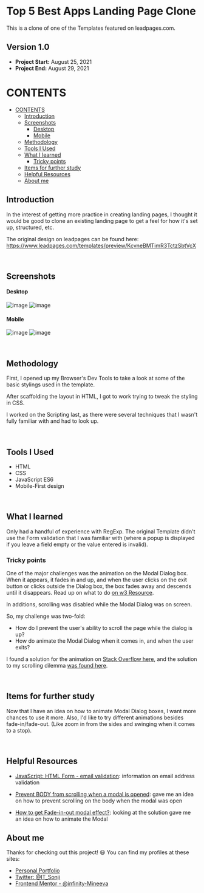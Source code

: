 # Top 5 Best Apps Landing Page Clone<!-- omit in toc -->

This is a clone of one of the Templates featured on leadpages.com.

## Version 1.0<!-- omit in toc -->

- **Project Start:** August 25, 2021
- **Project End:** August 29, 2021

# CONTENTS
- [CONTENTS](#contents)
  - [Introduction](#introduction)
  - [Screenshots](#screenshots)
      - [Desktop](#desktop)
      - [Mobile](#mobile)
  - [Methodology](#methodology)
  - [Tools I Used](#tools-i-used)
  - [What I learned](#what-i-learned)
    - [Tricky points](#tricky-points)
  - [Items for further study](#items-for-further-study)
  - [Helpful Resources](#helpful-resources)
  - [About me](#about-me)
 

Introduction
---
In the interest of getting more practice in creating landing pages, I thought it would be good to clone an existing landing page to get a feel for how it's set up, structured, etc.


The original design on leadpages can be found here: https://www.leadpages.com/templates/preview/KcvneBMTimR3TctzSbtVcX


<br>


Screenshots
---

#### Desktop

![image](screenshots/Layout_Desktop_1.jpg)
![image](screenshots/Layout_Desktop_2.jpg)


#### Mobile

![image](screenshots/Layout_Mobile_1.jpg)
![image](screenshots/Layout_Mobile_2.jpg)

<br>

Methodology
---
First, I opened up my Browser's Dev Tools to take a look at some of the basic stylings used in the template. 

After scaffolding the layout in HTML, I got to work trying to tweak the styling in CSS. 

I worked on the Scripting last, as there were several techniques that I wasn't fully familiar with and had to look up.


<br>

Tools I Used
---
- HTML
- CSS
- JavaScript ES6
- Mobile-First design

<br>

What I learned
---
Only had a handful of experience with RegExp. The original Template didn't use the Form validation that I was familiar with (where a popup is displayed if you leave a field empty or the value entered is invalid). 


### Tricky points
One of the major challenges was the animation on the Modal Dialog box. When it appears, it fades in and up, and when the user clicks on the exit button or clicks outside the Dialog box, the box fades away and descends until it disappears. Read up on what to do [on w3 Resource](https://www.w3resource.com/javascript/form/email-validation.php).

In additions, scrolling was disabled while the Modal Dialog was on screen.

So, my challenge was two-fold: 
- How do I prevent the user's ability to scroll the page while the dialog is up?
- How do animate the Modal Dialog when it comes in, and when the user exits?


I found a solution for the animation on [Stack Overflow here](
https://stackoverflow.com/questions/45604025/how-to-get-fade-in-out-modal-effect), and the solution to my scrolling dilemma [was found here](https://stackoverflow.com/questions/9538868/prevent-body-from-scrolling-when-a-modal-is-opened).




<br>

Items for further study
---

Now that I have an idea on how to animate Modal Dialog boxes, I want more chances to use it more. Also, I'd like to try different animations besides fade-in/fade-out. (Like zoom in from the sides and swinging when it comes to a stop).

<br>

Helpful Resources
---
- [JavaScript: HTML Form - email validation](https://www.w3resource.com/javascript/form/email-validation.php): information on email address validation

- [Prevent BODY from scrolling when a modal is opened](https://stackoverflow.com/questions/9538868/prevent-body-from-scrolling-when-a-modal-is-opened): gave me an idea on how to prevent scrolling on the body when the modal was open

- [How to get Fade-in-out modal effect?](https://stackoverflow.com/questions/45604025/how-to-get-fade-in-out-modal-effect): looking at the solution gave me an idea on how to animate the Modal 


About me
---

Thanks for checking out this project! 😃 You can find my profiles at these sites:
- [Personal Portfolio](https://www.sonjigoodman.com)
- [Twitter: @IT_Sonji](https://twitter.com/sonji_it)
- [Frontend Mentor - @infinity-Mineeva](https://www.frontendmentor.io/profile/Infinity-Mineeva)
